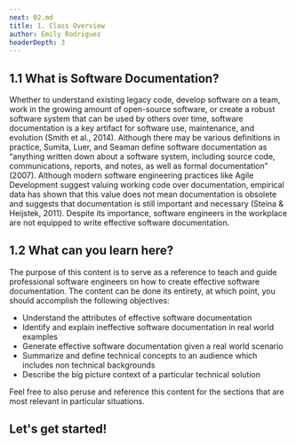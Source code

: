 ```yaml
---
next: 02.md
title: 1. Class Overview
author: Emily Rodriguez
headerDepth: 3
---
```


## 1.1 What is Software Documentation?
Whether to understand existing legacy code, develop software on a team, work
in the growing amount of open-source software, or create a robust software
system that can be used by others over time, software documentation is a key
artifact for software use, maintenance, and evolution (Smith et al., 2014).
Although there may be various definitions in practice, Sumita, Luer, and
Seaman define software documentation as “anything written down about a
software system, including source code, communications, reports, and notes, as
well as formal documentation” (2007). Although modern software engineering
practices like Agile Development suggest valuing working code over
documentation, empirical data has shown that this value does not mean
documentation is obsolete and suggests that documentation is still important and
necessary (Steina & Heijstek, 2011). Despite its importance, software engineers
in the workplace are not equipped to write effective software documentation.

## 1.2 What can you learn here?
The purpose of this content is to serve as a reference to teach and guide professional software engineers on how to create effective software documentation. The content can be done its entirety, at which point, you should accomplish the following objectives:
- Understand the attributes of effective software documentation
- Identify and explain ineffective software documentation in real world
examples
- Generate effective software documentation given a real world scenario
- Summarize and define technical concepts to an audience which includes
non technical backgrounds
- Describe the big picture context of a particular technical solution

Feel free to also peruse and reference this content for the sections that are most relevant in particular situations.

## Let's get started!